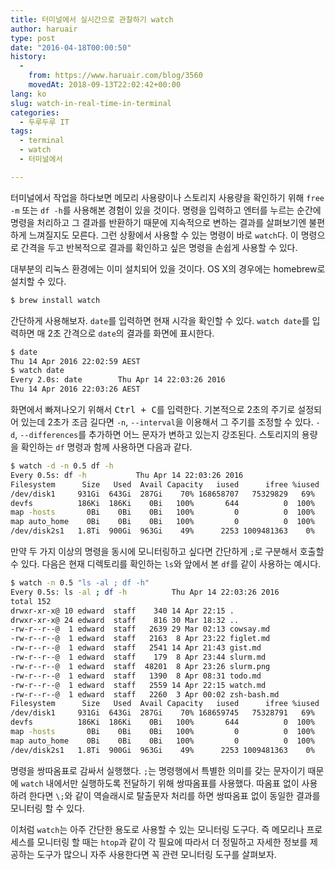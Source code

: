 ```yaml
---
title: 터미널에서 실시간으로 관찰하기 watch
author: haruair
type: post
date: "2016-04-18T00:00:50"
history:
  - 
    from: https://www.haruair.com/blog/3560
    movedAt: 2018-09-13T22:02:42+00:00
lang: ko
slug: watch-in-real-time-in-terminal
categories:
  - 두루두루 IT
tags:
  - terminal
  - watch
  - 터미널에서

---
```

터미널에서 작업을 하다보면 메모리 사용량이나 스토리지 사용량을 확인하기 위해 `free -m` 또는 `df -h`를 사용해본 경험이 있을 것이다. 명령을 입력하고 엔터를 누르는 순간에 명령을 처리하고 그 결과를 반환하기 때문에 지속적으로 변하는 결과를 살펴보기엔 불편하게 느껴질지도 모른다. 그런 상황에서 사용할 수 있는 명령이 바로 `watch`다. 이 명령으로 간격을 두고 반복적으로 결과를 확인하고 싶은 명령을 손쉽게 사용할 수 있다.

대부분의 리눅스 환경에는 이미 설치되어 있을 것이다. OS X의 경우에는 homebrew로 설치할 수 있다.

```bash
$ brew install watch
```

간단하게 사용해보자. `date`를 입력하면 현재 시각을 확인할 수 있다. `watch date`를 입력하면 매 2초 간격으로 `date`의 결과를 화면에 표시한다.

```bash
$ date
Thu 14 Apr 2016 22:02:59 AEST
$ watch date
Every 2.0s: date        Thu Apr 14 22:03:26 2016
Thu 14 Apr 2016 22:03:26 AEST
```

화면에서 빠져나오기 위해서 <kbd>Ctrl + C</kbd>를 입력한다. 기본적으로 2초의 주기로 설정되어 있는데 2초가 조금 길다면 `-n`, `--interval`을 이용해서 그 주기를 조정할 수 있다. `-d`, `--differences`를 추가하면 어느 문자가 변하고 있는지 강조된다. 스토리지의 용량을 확인하는 `df` 명령과 함께 사용하면 다음과 같다.

```bash
$ watch -d -n 0.5 df -h
Every 0.5s: df -h           Thu Apr 14 22:03:26 2016
Filesystem      Size   Used  Avail Capacity   iused      ifree %iused  Mounted on
/dev/disk1     931Gi  643Gi  287Gi    70% 168658707   75329829   69%   /
devfs          186Ki  186Ki    0Bi   100%       644          0  100%   /dev
map -hosts       0Bi    0Bi    0Bi   100%         0          0  100%   /net
map auto_home    0Bi    0Bi    0Bi   100%         0          0  100%   /home
/dev/disk2s1   1.8Ti  900Gi  963Gi    49%      2253 1009481363    0%   /Volumes/My Passport
```

만약 두 가지 이상의 명령을 동시에 모니터링하고 싶다면 간단하게 `;`로 구분해서 호출할 수 있다. 다음은 현재 디렉토리를 확인하는 `ls`와 앞에서 본 `df`를 같이 사용하는 예시다.

```bash
$ watch -n 0.5 "ls -al ; df -h"
Every 0.5s: ls -al ; df -h          Thu Apr 14 22:03:26 2016
total 152
drwxr-xr-x@ 10 edward  staff    340 14 Apr 22:15 .
drwxr-xr-x@ 24 edward  staff    816 30 Mar 18:32 ..
-rw-r--r--@  1 edward  staff   2639 29 Mar 02:13 cowsay.md
-rw-r--r--@  1 edward  staff   2163  8 Apr 23:22 figlet.md
-rw-r--r--@  1 edward  staff   2541 14 Apr 21:43 gist.md
-rw-r--r--@  1 edward  staff    179  8 Apr 23:44 slurm.md
-rw-r--r--@  1 edward  staff  48201  8 Apr 23:26 slurm.png
-rw-r--r--@  1 edward  staff   1390  8 Apr 08:31 todo.md
-rw-r--r--@  1 edward  staff   2559 14 Apr 22:15 watch.md
-rw-r--r--@  1 edward  staff   2260  3 Apr 00:02 zsh-bash.md
Filesystem      Size   Used  Avail Capacity   iused      ifree %iused  Mounted on
/dev/disk1     931Gi  643Gi  287Gi    70% 168659745   75328791   69%   /
devfs          186Ki  186Ki    0Bi   100%       644          0  100%   /dev
map -hosts       0Bi    0Bi    0Bi   100%         0          0  100%   /net
map auto_home    0Bi    0Bi    0Bi   100%         0          0  100%   /home
/dev/disk2s1   1.8Ti  900Gi  963Gi    49%      2253 1009481363    0%   /Volumes/My Passport
```

명령을 쌍따옴표로 감싸서 실행했다. `;`는 명령행에서 특별한 의미를 갖는 문자이기 때문에 `watch` 내에서만 실행하도록 전달하기 위해 쌍따옴표를 사용했다. 따옴표 없이 사용하려 한다면 `\;`와 같이 역슬래시로 탈출문자 처리를 하면 쌍따옴표 없이 동일한 결과를 모니터링 할 수 있다.

이처럼 `watch`는 아주 간단한 용도로 사용할 수 있는 모니터링 도구다. 즉 메모리나 프로세스를 모니터링 할 때는 `htop`과 같이 각 필요에 따라서 더 정밀하고 자세한 정보를 제공하는 도구가 많으니 자주 사용한다면 꼭 관련 모니터링 도구를 살펴보자.